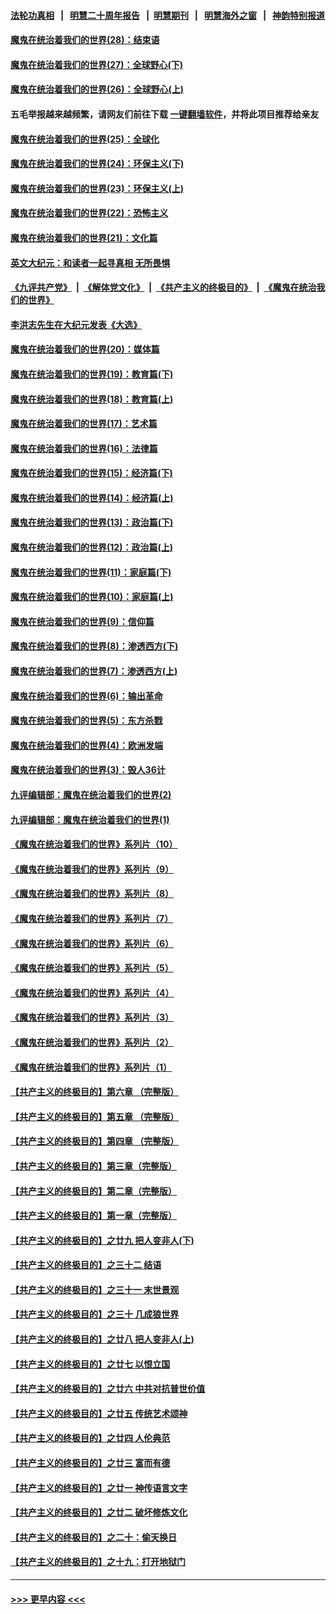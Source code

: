 #### [法轮功真相](https://github.com/gfw-breaker/truth/blob/master/README.md?t=0) &nbsp;&nbsp;|&nbsp;&nbsp; [明慧二十周年报告](https://github.com/gfw-breaker/mh-reports/blob/master/README.md?t=0) &nbsp;&nbsp;|&nbsp;&nbsp;[明慧期刊](https://github.com/gfw-breaker/mh-qikan) &nbsp;&nbsp;|&nbsp;&nbsp; [明慧海外之窗](https://github.com/gfw-breaker/mh-news/blob/master/README.md?t=0) &nbsp;&nbsp;|&nbsp;&nbsp; [神韵特别报道](https://github.com/gfw-breaker/mh-news/blob/master/shenyun.md?t=0)
#### [魔鬼在统治着我们的世界(28)：结束语](../pages/nsc422/n10936246.md?t=07111801) 
#### [魔鬼在统治着我们的世界(27)：全球野心(下)](../pages/nsc422/n10928319.md?t=07111801) 
#### [魔鬼在统治着我们的世界(26)：全球野心(上)](../pages/nsc422/n10900318.md?t=07111801) 
#### 五毛举报越来越频繁，请网友们前往下载 [一键翻墙软件](https://github.com/gfw-breaker/ssr-accounts)，并将此项目推荐给亲友
#### [魔鬼在统治着我们的世界(25)：全球化](../pages/nsc422/n10788205.md?t=07111801) 
#### [魔鬼在统治着我们的世界(24)：环保主义(下)](../pages/nsc422/n10695307.md?t=07111801) 
#### [魔鬼在统治着我们的世界(23)：环保主义(上)](../pages/nsc422/n10688613.md?t=07111801) 
#### [魔鬼在统治着我们的世界(22)：恐怖主义](../pages/nsc422/n10614727.md?t=07111801) 
#### [魔鬼在统治着我们的世界(21)：文化篇](../pages/nsc422/n10597706.md?t=07111801) 
#### [英文大纪元：和读者一起寻真相 无所畏惧](../pages/nsc422/n12542027.md?t=07111801) 
#### [《九评共产党》](https://github.com/begood0513/9ping.md/blob/master/README.md) &nbsp;|&nbsp; [《解体党文化》](../../../../jtdwh.md/blob/master/README.md)  &nbsp;|&nbsp; [《共产主义的终极目的》](../../../../gczydzjmd.md/blob/master/README.md) &nbsp;|&nbsp; [《魔鬼在统治我们的世界》](../../../../mgztzwmdsj.md/blob/master/README.md) 
#### [李洪志先生在大纪元发表《大选》](../pages/nsc422/n12534746.md?t=07111801) 
#### [魔鬼在统治着我们的世界(20)：媒体篇](../pages/nsc422/n10586579.md?t=07111801) 
#### [魔鬼在统治着我们的世界(19)：教育篇(下)](../pages/nsc422/n10564808.md?t=07111801) 
#### [魔鬼在统治着我们的世界(18)：教育篇(上)](../pages/nsc422/n10526970.md?t=07111801) 
#### [魔鬼在统治着我们的世界(17)：艺术篇](../pages/nsc422/n10499093.md?t=07111801) 
#### [魔鬼在统治着我们的世界(16)：法律篇](../pages/nsc422/n10485969.md?t=07111801) 
#### [魔鬼在统治着我们的世界(15)：经济篇(下)](../pages/nsc422/n10469975.md?t=07111801) 
#### [魔鬼在统治着我们的世界(14)：经济篇(上)](../pages/nsc422/n10457370.md?t=07111801) 
#### [魔鬼在统治着我们的世界(13)：政治篇(下)](../pages/nsc422/n10448270.md?t=07111801) 
#### [魔鬼在统治着我们的世界(12)：政治篇(上)](../pages/nsc422/n10444576.md?t=07111801) 
#### [魔鬼在统治着我们的世界(11)：家庭篇(下)](../pages/nsc422/n10440961.md?t=07111801) 
#### [魔鬼在统治着我们的世界(10)：家庭篇(上)](../pages/nsc422/n10435448.md?t=07111801) 
#### [魔鬼在统治着我们的世界(9)：信仰篇](../pages/nsc422/n10432159.md?t=07111801) 
#### [魔鬼在统治着我们的世界(8)：渗透西方(下)](../pages/nsc422/n10429603.md?t=07111801) 
#### [魔鬼在统治着我们的世界(7)：渗透西方(上)](../pages/nsc422/n10426013.md?t=07111801) 
#### [魔鬼在统治着我们的世界(6)：输出革命](../pages/nsc422/n10421536.md?t=07111801) 
#### [魔鬼在统治着我们的世界(5)：东方杀戮](../pages/nsc422/n10417707.md?t=07111801) 
#### [魔鬼在统治着我们的世界(4)：欧洲发端](../pages/nsc422/n10414890.md?t=07111801) 
#### [魔鬼在统治着我们的世界(3)：毁人36计](../pages/nsc422/n10411583.md?t=07111801) 
#### [九评编辑部：魔鬼在统治着我们的世界(2)](../pages/nsc422/n10410036.md?t=07111801) 
#### [九评编辑部：魔鬼在统治着我们的世界(1)](../pages/nsc422/n10406825.md?t=07111801) 
#### [《魔鬼在统治着我们的世界》系列片（10）](../pages/nsc422/n12292670.md?t=07111801) 
#### [《魔鬼在统治着我们的世界》系列片（9）](../pages/nsc422/n12290859.md?t=07111801) 
#### [《魔鬼在统治着我们的世界》系列片（8）](../pages/nsc422/n12287445.md?t=07111801) 
#### [《魔鬼在统治着我们的世界》系列片（7）](../pages/nsc422/n12283425.md?t=07111801) 
#### [《魔鬼在统治着我们的世界》系列片（6）](../pages/nsc422/n12282314.md?t=07111801) 
#### [《魔鬼在统治着我们的世界》系列片（5）](../pages/nsc422/n12281419.md?t=07111801) 
#### [《魔鬼在统治着我们的世界》系列片（4）](../pages/nsc422/n12274024.md?t=07111801) 
#### [《魔鬼在统治着我们的世界》系列片（3）](../pages/nsc422/n12271322.md?t=07111801) 
#### [《魔鬼在统治着我们的世界》系列片（2）](../pages/nsc422/n12269049.md?t=07111801) 
#### [《魔鬼在统治着我们的世界》系列片（1）](../pages/nsc422/n12267575.md?t=07111801) 
#### [【共产主义的终极目的】第六章 （完整版）](../pages/nsc422/n11428913.md?t=07111801) 
#### [【共产主义的终极目的】第五章 （完整版）](../pages/nsc422/n11428912.md?t=07111801) 
#### [【共产主义的终极目的】第四章 （完整版）](../pages/nsc422/n11428907.md?t=07111801) 
#### [【共产主义的终极目的】第三章（完整版）](../pages/nsc422/n11428848.md?t=07111801) 
#### [【共产主义的终极目的】第二章（完整版）](../pages/nsc422/n11428831.md?t=07111801) 
#### [【共产主义的终极目的】第一章（完整版）](../pages/nsc422/n11417651.md?t=07111801) 
#### [【共产主义的终极目的】之廿九 把人变非人(下)](../pages/nsc422/n11344140.md?t=07111801) 
#### [【共产主义的终极目的】之三十二 结语](../pages/nsc422/n11360535.md?t=07111801) 
#### [【共产主义的终极目的】之三十一 末世景观](../pages/nsc422/n11351129.md?t=07111801) 
#### [【共产主义的终极目的】之三十 几成狼世界](../pages/nsc422/n11348280.md?t=07111801) 
#### [【共产主义的终极目的】之廿八 把人变非人(上)](../pages/nsc422/n11340492.md?t=07111801) 
#### [【共产主义的终极目的】之廿七 以恨立国](../pages/nsc422/n11336944.md?t=07111801) 
#### [【共产主义的终极目的】之廿六 中共对抗普世价值](../pages/nsc422/n11324785.md?t=07111801) 
#### [【共产主义的终极目的】之廿五 传统艺术颂神](../pages/nsc422/n11296396.md?t=07111801) 
#### [【共产主义的终极目的】之廿四 人伦典范](../pages/nsc422/n11296397.md?t=07111801) 
#### [【共产主义的终极目的】之廿三 富而有德](../pages/nsc422/n11283598.md?t=07111801) 
#### [【共产主义的终极目的】之廿一 神传语言文字](../pages/nsc422/n11263265.md?t=07111801) 
#### [【共产主义的终极目的】之廿二 破坏修炼文化](../pages/nsc422/n11245728.md?t=07111801) 
#### [【共产主义的终极目的】之二十：偷天换日](../pages/nsc422/n11238846.md?t=07111801) 
#### [【共产主义的终极目的】之十九：打开地狱门](../pages/nsc422/n11206376.md?t=07111801) 

----
#### [ >>> 更早内容 <<< ](../indexes/nsc422-earlier.md)
